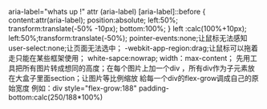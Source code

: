 aria-label="whats up !" attr (aria-label)
 [aria-label]::before {
   content:attr(aria-label);
   position:absolute;
   left:50%;
   transform:translate(-50% -10px);
   bottom:100%;
 }
 left :calc(100%+10px);
 left:50%;transform:translate(-50%);
 pointer-events:none;让鼠标无法感知
 user-select:none;让页面无法选中；
 -webkit-app-region:drag;让鼠标可以拖着走只能在某些框架使用；
 white-sapce:nowrap; width：max-content；
 先用工具把所有图片转成想同的高度；在每个图片上加一个div ，所有div作为子元素放在大盒子里面section；让图片等比例缩放 給每一个div的flex-grow调成自己的原始宽度 例如：div style="flex-grow:188"
 padding-bottom:calc(250/188*100%)